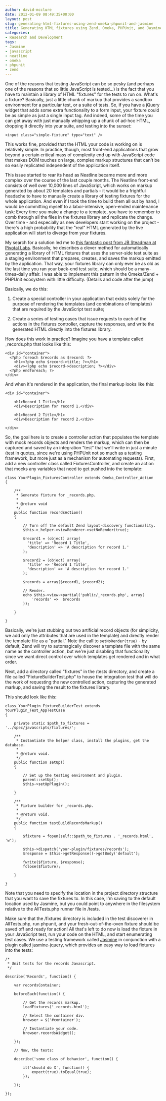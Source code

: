 ```yaml
---
author: david-mcclure
date: 2012-01-09 08:49:35+00:00
layout: post
slug: generating-html-fixtures-using-zend-omeka-phpunit-and-jasmine
title: Generating HTML fixtures using Zend, Omeka, PHPUnit, and Jasmine
categories:
- Research and Development
tags:
- Jasmine
- javascript
- neatline
- omeka
- phpunit
- zend
---
```


One of the reasons that testing JavaScript can be so pesky (and perhaps one of the reasons that so little JavaScript is tested...) is the fact that you have to maintain a library of HTML "fixtures" for the tests to run on. What's a fixture? Basically, just a little chunk of markup that provides a sandbox environment for a particular test, or a suite of tests. So, if you have a jQuery widget that adds some extra functionality to a form input, your fixture could be as simple as just a single input tag. And indeed, some of the time you can get away with just manually whipping up a chunk of ad-hoc HTML, dropping it directly into your suite, and testing into the sunset:

```
<input class="simple-fixture" type="text" />
```

This works fine, provided that the HTML your code is working on is relatively simple. In practice, though, most front-end applications that grow beyond a certain critical mass of complexity end up with JavaScript code that makes DOM touches on large, complex markup structures that can't be so easily replicated independent of the application itself.

This issue started to rear its head as Neatline became more and more complex over the course of the last couple months. The Neatline front-end consists of well over 10,000 lines of JavaScript, which works on markup generated by about 20 templates and partials - it would be a frightful headache to have to manually create a library of testing fixtures for the whole application. And even if I took the time to build them all out by hand, I would be committing myself to a labor-intensive, open-ended maintenance task: Every time you make a change to a template, you have to remember to comb through all the files in the fixtures library and replicate the change. Over time - and especially as new developers start working on the project - there's a high probability that the "real" HTML generated by the live application will start to diverge from your fixtures.

My search for a solution led me to [this fantastic post from JB Steadman at Pivotal Labs](http://pivotallabs.com/users/jb/blog/articles/1152-javascripttests-bind-reality-). Basically, he describes a clever method for automatically generating a library of HTML fixtures that uses the server-side test suite as a staging environment that prepares, creates, and saves the markup emitted by the application. That way, your fixtures library can only ever be as old as the last time you ran your back-end test suite, which should be a many-times-daily affair. I was able to implement this pattern in the Omeka/Zend + PHPUnit ecosystem with little difficulty. (Details and code after the jump)
<!-- more -->
Basically, we do this:



	
  1. Create a special controller in your application that exists solely for the purpose of rendering the templates (and combinations of templates) that are required by the JavaScript test suite;

	
  2. Create a series of testing cases that issue requests to each of the actions in the fixtures controller, capture the responses, and write the generated HTML directly into the fixtures library.


How does this work in practice? Imagine you have a template called _records.php that looks like this:

```
<div id="container">
  <?php foreach $records as $record: ?>
    <h1><?php echo $record->title; ?></h1>
    <div><?php echo $record->description; ?></div>
  <?php endforeach; ?>
</div>
```

And when it's rendered in the application, the final markup looks like this:

```
<div id="container">

    <h1>Record 1 Title</h1>
    <div>Description for record 1.</div>

    <h1>Record 2 Title</h1>
    <div>Description for record 2.</div>

</div>
```

So, the goal here is to create a controller action that populates the template with mock records objects and renders the markup, which can then be captured and saved by an integration "test" that we'll write in just a minute (test in quotes, since we're using PHPUnit not so much as a testing framework, but more just as a mechanism for automating requests). First, add a new controller class called FixturesController, and create an action that mocks any variables that need to get pushed into the template:

```
class YourPlugin_FixturesController extends Omeka_Controller_Action
{

    /**
     * Generate fixture for _records.php.
     *
     * @return void
     */
    public function recordsAction()
    {

        // Turn off the default Zend layout-discovery functionality.
        $this->_helper->viewRenderer->setNoRender(true);

        $record1 = (object) array(
          'title' => 'Record 1 Title',
          'description' => 'A description for record 1.'
        );

        $record2 = (object) array(
          'title' => 'Record 1 Title',
          'description' => 'A description for record 1.'
        );

        $records = array($record1, $record2);

        // Render.
        echo $this->view->partial('public/_records.php', array(
            'records' =>  $records
        ));

    }

}
```

Basically, we're just stubbing out two artificial record objects (for simplicity, we add only the attributes that are used in the template) and directly render the template file as a "partial." Note the call to `setNoRender(true)` - by default, Zend will try to automagically discover a template file with the same name as the controller action, but we're just disabling that functionality since we want direct control over which templates get rendered and in what order.

Next, add a directory called "fixtures" in the /tests directory, and create a file called "FixtureBuilderTest.php" to house the integration test that will do the work of requesting the new controlled action, capturing the generated markup, and saving the result to the fixtures library.

This should look like this:

```
class YourPlugin_FixtureBuilderTest extends YourPlugin_Test_AppTestCase
{

    private static $path_to_fixtures = '../spec/javascripts/fixtures/';

    /**
     * Instantiate the helper class, install the plugins, get the database.
     *
     * @return void.
     */
    public function setUp()
    {

        // Set up the testing environment and plugin.
        parent::setUp();
        $this->setUpPlugin();

    }

    /**
     * Fixture builder for _records.php.
     *
     * @return void.
     */
    public function testBuildRecordsMarkup()
    {

        $fixture = fopen(self::$path_to_fixtures . '_records.html', 'w');

        $this->dispatch('your-plugin/fixtures/records');
        $response = $this->getResponse()->getBody('default');

        fwrite($fixture, $response);
        fclose($fixture);

    }

}
```

Note that you need to specify the location in the project directory structure that you want to save the fixtures to. In this case, I'm saving to the default location used by Jasmine, but you could point to anywhere in the filesystem relative to the AllTests.php runner file in /tests.

Make sure that the /fixtures directory is included in the test discoverer in AllTests.php, run phpunit, and your fresh-out-of-the-oven fixture should be saved off and ready for action! All that's left to do now is load the fixture in your JavaScript test, run your code on the HTML, and start enumerating test cases. We use a testing framework called [Jasmine](http://pivotal.github.com/jasmine/) in conjunction with a plugin called [jasmine-jquery](https://github.com/velesin/jasmine-jquery), which provides an easy way to load fixtures into the tests:

```
/*
 * Unit tests for the records Javascript.
 */

describe('Records', function() {

    var recordsContainer;

    beforeEach(function() {

        // Get the records markup.
        loadFixtures('_records.html');

        // Select the container div.
        browser = $('#container');

        // Instantiate your code.
        browser.recordsWidget();

    });

    // Now, the tests:

    describe('some class of behavior', function() {

        it('should do X', function() {
            expect(true).toEqual(true);
        });

    });

});
```
